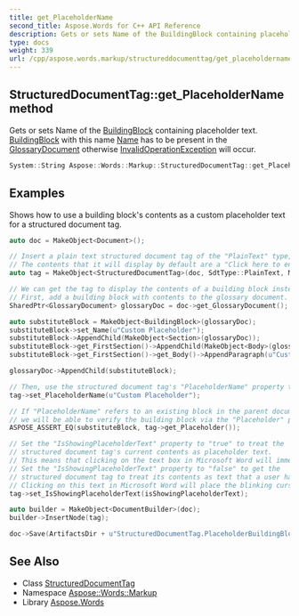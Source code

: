 ```yaml
---
title: get_PlaceholderName
second_title: Aspose.Words for C++ API Reference
description: Gets or sets Name of the BuildingBlock containing placeholder text. BuildingBlock with this name Name has to be present in the GlossaryDocument otherwise InvalidOperationException will occur.
type: docs
weight: 339
url: /cpp/aspose.words.markup/structureddocumenttag/get_placeholdername/
---
```

## StructuredDocumentTag::get_PlaceholderName method


Gets or sets Name of the [BuildingBlock](../../../aspose.words.buildingblocks/buildingblock/) containing placeholder text. [BuildingBlock](../../../aspose.words.buildingblocks/buildingblock/) with this name [Name](../../../aspose.words.buildingblocks/buildingblock/get_name/) has to be present in the [GlossaryDocument](../../../aspose.words/document/get_glossarydocument/) otherwise [InvalidOperationException](../) will occur.

```cpp
System::String Aspose::Words::Markup::StructuredDocumentTag::get_PlaceholderName() override
```


## Examples



Shows how to use a building block's contents as a custom placeholder text for a structured document tag. 
```cpp
auto doc = MakeObject<Document>();

// Insert a plain text structured document tag of the "PlainText" type, which will function as a text box.
// The contents that it will display by default are a "Click here to enter text." prompt.
auto tag = MakeObject<StructuredDocumentTag>(doc, SdtType::PlainText, MarkupLevel::Inline);

// We can get the tag to display the contents of a building block instead of the default text.
// First, add a building block with contents to the glossary document.
SharedPtr<GlossaryDocument> glossaryDoc = doc->get_GlossaryDocument();

auto substituteBlock = MakeObject<BuildingBlock>(glossaryDoc);
substituteBlock->set_Name(u"Custom Placeholder");
substituteBlock->AppendChild(MakeObject<Section>(glossaryDoc));
substituteBlock->get_FirstSection()->AppendChild(MakeObject<Body>(glossaryDoc));
substituteBlock->get_FirstSection()->get_Body()->AppendParagraph(u"Custom placeholder text.");

glossaryDoc->AppendChild(substituteBlock);

// Then, use the structured document tag's "PlaceholderName" property to reference that building block by name.
tag->set_PlaceholderName(u"Custom Placeholder");

// If "PlaceholderName" refers to an existing block in the parent document's glossary document,
// we will be able to verify the building block via the "Placeholder" property.
ASPOSE_ASSERT_EQ(substituteBlock, tag->get_Placeholder());

// Set the "IsShowingPlaceholderText" property to "true" to treat the
// structured document tag's current contents as placeholder text.
// This means that clicking on the text box in Microsoft Word will immediately highlight all the tag's contents.
// Set the "IsShowingPlaceholderText" property to "false" to get the
// structured document tag to treat its contents as text that a user has already entered.
// Clicking on this text in Microsoft Word will place the blinking cursor at the clicked location.
tag->set_IsShowingPlaceholderText(isShowingPlaceholderText);

auto builder = MakeObject<DocumentBuilder>(doc);
builder->InsertNode(tag);

doc->Save(ArtifactsDir + u"StructuredDocumentTag.PlaceholderBuildingBlock.docx");
```

## See Also

* Class [StructuredDocumentTag](../)
* Namespace [Aspose::Words::Markup](../../)
* Library [Aspose.Words](../../../)
